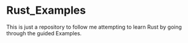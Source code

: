 # Rust_Examples

This is just a repository to follow me attempting to learn Rust by going through the guided Examples.
